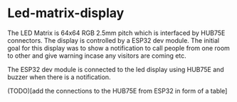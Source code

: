 # Led-matrix-display

The LED Matrix is 64x64 RGB 2.5mm pitch which is interfaced by HUB75E connectors.
The display is controlled by a ESP32 dev module. The initial goal for this display was to show a notification to call people from one room to other and give warning incase any visitors are coming etc.

The ESP32 dev module is connected to the led display using HUB75E and buzzer when there is a notification.

(TODO)[add the connections to the HUB75E from ESP32 in form of a table]
